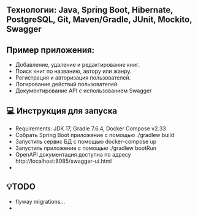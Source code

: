 ## Технологии: Java, Spring Boot, Hibernate, PostgreSQL, Git, Maven/Gradle, JUnit, Mockito, Swagger

## Пример приложения:

- Добавление, удаление и редактирование книг.
- Поиск книг по названию, автору или жанру.
- Регистрация и авторизация пользователей.
- Логирование действий пользователей.
- Документирование API с использованием Swagger

## 💻 Инструкция для запуска

- Requirements: JDK 17, Gradle 7.6.4, Docker Compose v2.33
- Собрать Spring Boot приложение с помощью ./gradlew build
- Запустить сервис БД с помощью docker-compose up
- Запустить приложение с помощью ./gradlew bootRun
- OpenAPI документация доступна по адресу http://localhost:8085/swagger-ui.html
- 

## 💡TODO

- flyway migrations...
- 
